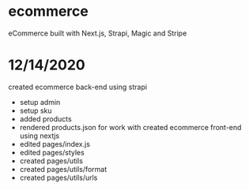# ecommerce
eCommerce built with Next.js, Strapi, Magic and Stripe

# 12/14/2020
created ecommerce back-end using strapi
- setup admin
- setup sku
- added products
- rendered products.json for work with
created ecommerce front-end using nextjs
- edited pages/index.js
- edited pages/styles
- created pages/utils
- created pages/utils/format
- created pages/utils/urls


